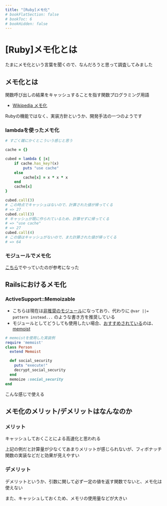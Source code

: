 ```yaml
---
title: "[Ruby]メモ化"
# bookFlatSection: false
# bookToc: 6
# bookHidden: false
---
```


# [Ruby]メモ化とは

たまにメモ化という言葉を聞くので、なんだろうと思って調査してみました

## メモ化とは

関数呼び出しの結果をキャッシュすることを指す関数プログラミング用語

- [Wikipedia メモ化](https://ja.wikipedia.org/wiki/%E3%83%A1%E3%83%A2%E5%8C%96)

Rubyの機能ではなく、実装方針というか、開発手法の一つのようです

### lambdaを使ったメモ化

```Ruby
# すごく雑にかくとこういう感じと思う

cache = {}

cubed = lambda { |x|
    if cache.has_key?(x)
        puts "use cache"
    else
        cache[x] = x * x * x
    end
    cache[x]
}

cubed.call(3)
# この時点でキャッシュはないので、計算された値が帰ってくる
# => 27
cubed.call(3)
# キャッシュが既に作られているため、計算せずに帰ってくる
# => "use cache"
# => 27
cubed.call(4)
# この値はキャッシュがないので、また計算された値が帰ってくる
# => 64
```

### モジュールでメモ化

[こちら](https://mickey24.hatenablog.com/entry/20100906/1283769623)でやっていたのが参考になった

## Railsにおけるメモ化

### ActiveSupport::Memoizable

- こちらは現在は[非推奨のモジュール](https://apidock.com/rails/ActiveSupport/Memoizable)になっており、代わりに `@var ||= pattern instead...` のような書き方を推奨している
- モジュールとしてどうしても使用したい場合、[おすすめされている](https://apidock.com/rails/ActiveSupport/Memoizable/memoize#1317-this-has-been-deprecated-replace-with-Memoist)のは、[memoist](https://github.com/matthewrudy/memoist)

```Ruby
# memoistを使用した実装例
require 'memoist'
class Person
  extend Memoist

  def social_security
    puts "execute!"
    decrypt_social_security
  end
  memoize :social_security
end
```
こんな感じで使える

## メモ化のメリット/デメリットはなんなのか

### メリット

キャッシュしておくことによる高速化と思われる

上記の例だと計算量が少なくてあまりメリットが感じられないが、フィボナッチ関数の実装などだと効果が見えやすい

### デメリット

デメリットというか、引数に関して必ず一定の値を返す関数でないと、メモ化は使えない

また、キャッシュしておくため、メモリの使用量などが大きい

